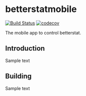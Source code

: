 # betterstatmobile

[![Build Status](https://travis-ci.com/IncPlusPlus/betterstat-mobile.svg?branch=master)](https://travis-ci.com/IncPlusPlus/betterstat-mobile)
[![codecov](https://codecov.io/gh/IncPlusPlus/betterstat-mobile/branch/master/graph/badge.svg)](https://codecov.io/gh/IncPlusPlus/betterstat-mobile)

The mobile app to control betterstat.

## Introduction

Sample text

## Building

Sample text